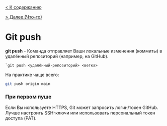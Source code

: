 
[< К содержанию](readme.md) 

[ > Далее (Что-то)]()


 # Git push

**git push** - Команда отправляет Ваши локальные изменения (коммиты) в удалённый репозиторий (например, на GitHub). 

 


```bash=
`git push <удалённый-репозиторий> <ветка>
```
На практике чаще всего:

```bash
git push origin main
```
### При первом пуше
Если Вы используете HTTPS, Git может запросить логин/токен GitHub. Лучше настроить SSH-ключи или использовать персональный токен доступа (PAT).

